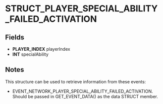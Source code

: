 # STRUCT_PLAYER_SPECIAL_ABILITY_FAILED_ACTIVATION

## Fields
* **PLAYER_INDEX** playerIndex
* **INT** specialAbility

## Notes
This structure can be used to retrieve information from these events:
- EVENT_NETWORK_PLAYER_SPECIAL_ABILITY_FAILED_ACTIVATION.
Should be passed in GET_EVENT_DATA() as the data STRUCT member.